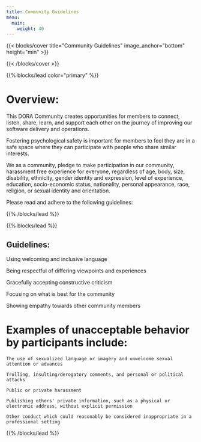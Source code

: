 ```yaml
---
title: Community Guidelines
menu:
  main:
    weight: 40
---
```


{{< blocks/cover title="Community Guidelines" image_anchor="bottom" height="min" >}}

{{< /blocks/cover >}}

{{% blocks/lead color="primary" %}}
# Overview:
This DORA Community creates opportunities for members to connect, listen, share, learn, and support each other on the journey of improving our software delivery and operations.

Fostering psychological safety is important for members to feel they are in a safe space where they can participate with people who share similar interests.  

We as a community, pledge to make participation in our community, harassment free experience for everyone, regardless of age, body, size, disability, ethnicity, gender identity and expression, level of experience, education, socio-economic status, nationality, personal appearance, race, religion, or sexual identity and orientation. 

Please read and adhere to the following guidelines:

{{% /blocks/lead %}}

{{% blocks/lead %}}

## Guidelines:


Using welcoming and inclusive language

Being respectful of differing viewpoints and experiences

Gracefully accepting constructive criticism

Focusing on what is best for the community

Showing empathy towards other community members

<h1 class="text-center" >Examples of unacceptable behavior by participants include:</h1>
 
    The use of sexualized language or imagery and unwelcome sexual attention or advances

    Trolling, insulting/derogatory comments, and personal or political attacks

    Public or private harassment

    Publishing others' private information, such as a physical or electronic address, without explicit permission

    Other conduct which could reasonably be considered inappropriate in a professional setting


{{% /blocks/lead %}}




